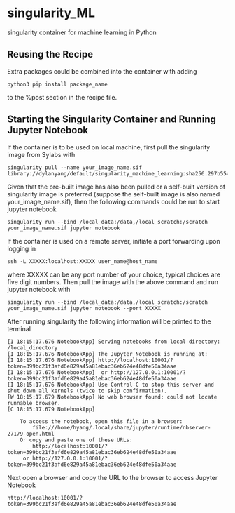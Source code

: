 # singularity_ML
singularity container for machine learning in Python

## Reusing the Recipe
Extra packages could be combined into the container with adding 
```
python3 pip install package_name
```
to the %post section in the recipe file.

## Starting the Singularity Container and Running Jupyter Notebook
If the container is to be used on local machine, first pull the singularity image from Sylabs with
```
singularity pull --name your_image_name.sif library://dylanyang/default/singularity_machine_learning:sha256.297b554c8114b201eb634dcde1cfa2a78bdd8b2332b247004d74f151f865919b
```
Given that the pre-built image has also been pulled or a self-built version of singularity image is preferred (suppose the self-built image is also named your_image_name.sif), then the following commands could be run to start jupyter notebook
```
singularity run --bind /local_data:/data,/local_scratch:/scratch your_image_name.sif jupyter notebook
```
If the container is used on a remote server, initiate a port forwarding upon logging in
```
ssh -L XXXXX:localhost:XXXXX user_name@host_name
```
where XXXXX can be any port number of your choice, typical choices are five digit numbers. 
Then pull the image with the above command and run jupyter notebook with 
```
singularity run --bind /local_data:/data,/local_scratch:/scratch your_image_name.sif jupyter notebook --port XXXXX
```

After running singularity the following information will be printed to the terminal
```
[I 18:15:17.676 NotebookApp] Serving notebooks from local directory: /local_directory
[I 18:15:17.676 NotebookApp] The Jupyter Notebook is running at:
[I 18:15:17.676 NotebookApp] http://localhost:10001/?token=399bc21f3afd6e829a45a81ebac36eb624e48dfe50a34aae
[I 18:15:17.676 NotebookApp]  or http://127.0.0.1:10001/?token=399bc21f3afd6e829a45a81ebac36eb624e48dfe50a34aae
[I 18:15:17.676 NotebookApp] Use Control-C to stop this server and shut down all kernels (twice to skip confirmation).
[W 18:15:17.679 NotebookApp] No web browser found: could not locate runnable browser.
[C 18:15:17.679 NotebookApp]

    To access the notebook, open this file in a browser:
        file:///home/hyang/.local/share/jupyter/runtime/nbserver-27179-open.html
    Or copy and paste one of these URLs:
        http://localhost:10001/?token=399bc21f3afd6e829a45a81ebac36eb624e48dfe50a34aae
     or http://127.0.0.1:10001/?token=399bc21f3afd6e829a45a81ebac36eb624e48dfe50a34aae
```
Next open a browser and copy the URL to the browser to access Jupyter Notebook
```
http://localhost:10001/?token=399bc21f3afd6e829a45a81ebac36eb624e48dfe50a34aae
```
